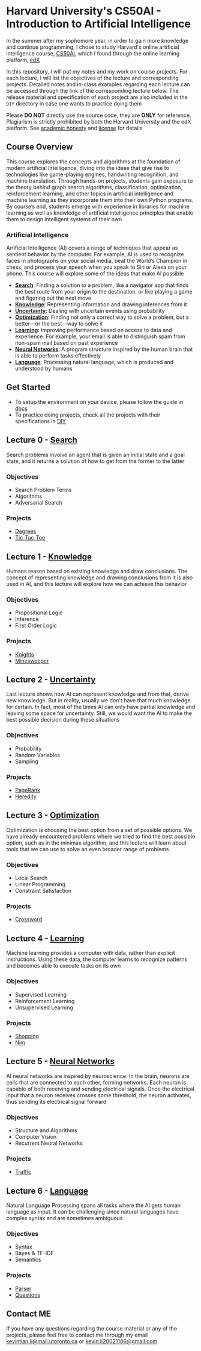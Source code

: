 # Harvard University's CS50AI - Introduction to Artificial Intelligence

In the summer after my sophomore year, in order to gain more knowledge and continue programming, I chose to study Harvard's online artificial intelligence course, [CS50AI](https://cs50.harvard.edu/ai/2020/), which I found through the online learning platform, [edX](https://www.edx.org/)<br/>

In this repository, I will put my notes and my work on course projects. For each lecture, I will list the objectives of the lecture and corresponding projects. Detailed notes and in-class examples regarding each lecture can be accessed through the link of the corresponding lecture below. The release material and specification of each project are also included in the `DIY` directory in case one wants to practice doing them

Please <strong>DO NOT</strong> directly use the source code, they are <strong>ONLY</strong> for reference. Plagiarism is strictly prohibited by both the Harvard University and the edX platform. See [academic honesty](https://cs50.harvard.edu/college/2021/fall/syllabus/#academic-honesty) and [license](https://cs50.harvard.edu/ai/2020/license/) for details

## Course Overview

This course explores the concepts and algorithms at the foundation of modern artificial intelligence, diving into the ideas that give rise to technologies like game-playing engines, handwriting recognition, and machine translation. Through hands-on projects, students gain exposure to the theory behind graph search algorithms, classification, optimization, reinforcement learning, and other topics in artificial intelligence and machine learning as they incorporate them into their own Python programs. By course’s end, students emerge with experience in libraries for machine learning as well as knowledge of artificial intelligence principles that enable them to design intelligent systems of their own

### Artificial Intelligence

Artificial Intelligence (AI) covers a range of techniques that appear as sentient behavior by the computer. For example, AI is used to recognize faces in photographs on your social media, beat the World’s Champion in chess, and process your speech when you speak to Siri or Alexa on your phone. This course will explore some of the ideas that make AI possible

- **[Search](#lecture-0---search)**: Finding a solution to a problem, like a navigator app that finds the best route from your origin to the destination, or like playing a game and figuring out the next move
- **[Knowledge](#lecture-1---knowledge)**: Representing information and drawing inferences from it
- **[Uncertainty](#lecture-2---uncertainty)**: Dealing with uncertain events using probability
- **[Optimization](#lecture-3---optimization)**: Finding not only a correct way to solve a problem, but a better—or the best—way to solve it
- **[Learning](#lecture-4---learning)**: Improving performance based on access to data and experience. For example, your email is able to distinguish spam from non-spam mail based on past experience
- **[Neural Networks](#lecture-5---neural-networks)**: A program structure inspired by the human brain that is able to perform tasks effectively
- **[Language](#lecture-6---language)**: Processing natural language, which is produced and understood by humans

## Get Started

- To setup the environment on your device, please follow the guide in [docs](docs/)
- To practice doing projects, check all the projects with their specifications in [DIY](DIY/)

## Lecture 0 - [Search](/0.Search/)

Search problems involve an agent that is given an initial state and a goal state, and it returns a solution of how to get from the former to the latter

### Objectives

- Search Problem Terms
- Algorithms
- Adversarial Search

### Projects

- [Degrees](/0.Search/degrees/)
- [Tic-Tac-Toe](/0.Search/tictactoe/)

## Lecture 1 - [Knowledge](/1.Knowledge/)

Humans reason based on existing knowledge and draw conclusions. The concept of representing knowledge and drawing conclusions from it is also used in AI, and this lecture will explore how we can achieve this behavior

### Objectives

- Propositional Logic
- Inference
- First Order Logic

### Projects

- [Knights](/1.Knowledge/knights/)
- [Minesweeper](/1.Knowledge/minesweeper/)

## Lecture 2 - [Uncertainty](2.Uncertainty/)

Last lecture shows how AI can represent knowledge and from that, derive new knowledge. But in reality, usually we don't have that much knowledge for certain. In fact, most of the times AI can only have partial knowledge and leaving some space for uncertainty. Still, we would want the AI to make the best possible decision during these situations

### Objectives

- Probability
- Random Variables
- Sampling

### Projects

- [PageRank](2.Uncertainty/pagerank/)
- [Heredity](2.Uncertainty/heredity/)

## Lecture 3 - [Optimization](3.Optimization/)

Optimization is choosing the best option from a set of possible options. We have already encountered problems where we tried to find the best possible option, such as in the minimax algorithm, and this lecture will learn about tools that we can use to solve an even broader range of problems

### Objectives

- Local Search
- Linear Programming
- Constraint Satisfaction

### Projects

- [Crossword](3.Optimization/crossword/)

## Lecture 4 - [Learning](4.Learning/)

Machine learning provides a computer with data, rather than explicit instructions. Using these data, the computer learns to recognize patterns and becomes able to execute tasks on its own

### Objectives

- Supervised Learning
- Reinforcement Learning
- Unsupervised Learning

### Projects

- [Shopping](4.Learning/shopping/)
- [Nim](4.Learning/nim/)

## Lecture 5 - [Neural Networks](5.Neural_Networks/)

AI neural networks are inspired by neuroscience. In the brain, neurons are cells that are connected to each other, forming networks. Each neuron is capable of both receiving and sending electrical signals. Once the electrical input that a neuron receives crosses some threshold, the neuron activates, thus sending its electrical signal forward

### Objectives

- Structure and Algorithms
- Computer Vision
- Recurrent Neural Networks

### Projects

- [Traffic](5.Neural_Networks/traffic/)

## Lecture 6 - [Language](6.Language/)

Natural Language Processing spans all tasks where the AI gets human language as input. It can be challenging since natural languages have complex syntax and are sometimes ambiguous

### Objectives

- Syntax
- Bayes & TF-IDF
- Semantics

### Projects

- [Parser](6.Language/parser/)
- [Questions](6.Language/questions/)

## Contact ME

If you have any questions regarding the course material or any of the projects, please feel free to contact me through my email <kevintian.li@mail.utoronto.ca> or <kevin.li20021106@gmail.com>

